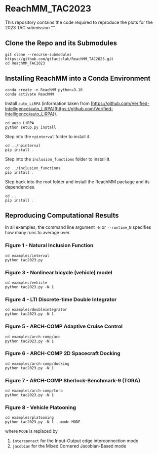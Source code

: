 # ReachMM_TAC2023
This repository contains the code required to reproduce the plots for the 2023 TAC submission "".

## Clone the Repo and its Submodules
```
git clone --recurse-submodules https://github.com/gtfactslab/ReachMM_TAC2023.git
cd ReachMM_TAC2023
```

## Installing ReachMM into a Conda Environment
```
conda create -n ReachMM python=3.10
conda activate ReachMM
```
<!-- Install Pytorch according to [https://pytorch.org/](https://pytorch.org/). If you're using CUDA, check to make sure your CUDA version matches your nvidia driver with `nvidia-smi`. -->

Install `auto_LiRPA` (information taken from [https://github.com/Verified-Intelligence/auto_LiRPA](https://github.com/Verified-Intelligence/auto_LiRPA)).
```
cd auto_LiRPA
python setup.py install
```
<!-- If you want their native CUDA modules (CUDA toolkit required),
```
python auto_LiRPA/cuda_utils.py install
``` -->

Step into the `npinterval` folder to install it.
```
cd ../npinterval
pip install .
```
Step into the `inclusion_functions` folder to install it.
```
cd ../inclusion_functions
pip install .
```
Step back into the root folder and install the ReachMM package and its dependencies.
```
cd ..
pip install .
```

## Reproducing Computational Results
In all examples, the command line argument `-N` or `--runtime_N` specifies how many runs to average over.

### **Figure 1** - Natural Inclusion Function
```
cd examples/interval
python tac2023.py
```

### **Figure 3** - Nonlinear bicycle (vehicle) model

<!-- $$ \dot{p_x} = v \cos(\phi + \beta(u_2)) $$
$$ \dot{\phi} =\frac{v}{\ell_r}\sin(\beta(u_2)) $$
$$ \dot{p_y} = v \sin(\phi + \beta(u_2)) $$
$$ \dot{v} = u_1 $$ -->
```
cd examples/vehicle
python tac2023.py -N 1
```

### **Figure 4** - LTI Discrete-time Double Integrator
```
cd examples/doubleintegrator
python tac2023.py -N 1
```

### **Figure 5** - ARCH-COMP Adaptive Cruise Control
```
cd examples/arch-comp/acc
python tac2023.py -N 1
```

### **Figure 6** - ARCH-COMP 2D Spacecraft Docking
```
cd examples/arch-comp/docking
python tac2023.py -N 1
```

### **Figure 7** - ARCH-COMP Sherlock-Benchmark-9 (TORA)
```
cd examples/arch-comp/tora
python tac2023.py -N 1
```

### **Figure 8** - Vehicle Platooning
```
cd examples/platooning
python tac2023.py -N 1 --mode MODE
```
where `MODE` is replaced by
1. `interconnect` for the Input-Output edge interconnection mode
2. `jacobian` for the Mixed Cornered Jacobian-Based mode  
